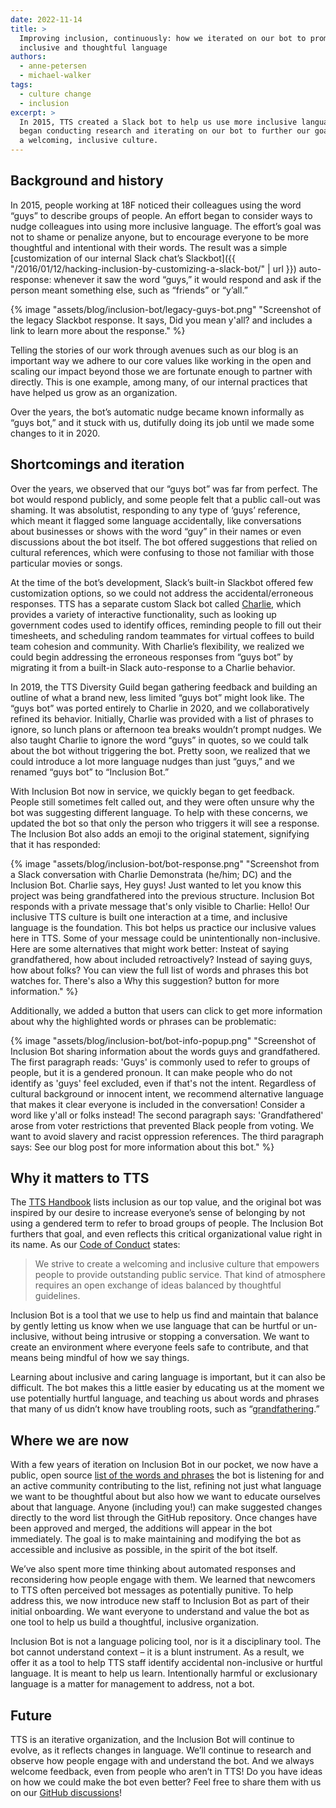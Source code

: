 ```yaml
---
date: 2022-11-14
title: >
  Improving inclusion, continuously: how we iterated on our bot to promote more
  inclusive and thoughtful language
authors:
  - anne-petersen
  - michael-walker
tags:
  - culture change
  - inclusion
excerpt: >
  In 2015, TTS created a Slack bot to help us use more inclusive language. Over time, we found this bot could use some improvements. So starting in 2019, we
  began conducting research and iterating on our bot to further our goal of
  a welcoming, inclusive culture.
---
```


## Background and history

In 2015, people working at 18F noticed their colleagues using the word “guys” to
describe groups of people. An effort began to consider ways to nudge colleagues
into using more inclusive language. The effort’s goal was not to shame or
penalize anyone, but to encourage everyone to be more thoughtful and intentional
with their words. The result was a simple [customization of our internal Slack
chat’s Slackbot]({{ "/2016/01/12/hacking-inclusion-by-customizing-a-slack-bot/" | url }})
auto-response: whenever it saw the word “guys,” it would respond and ask if the
person meant something else, such as “friends” or “y’all.”

{% image "assets/blog/inclusion-bot/legacy-guys-bot.png" "Screenshot of the legacy Slackbot response. It says, Did you mean y'all? and includes a link to learn more about the response." %}

Telling the stories of our work through avenues such as our blog is an important
way we adhere to our core values like working in the open and scaling our impact
beyond those we are fortunate enough to partner with directly.  This is one
example, among many, of our internal practices that have helped us grow as an
organization. 

Over the years, the bot’s automatic nudge became known informally as “guys bot,”
and it stuck with us, dutifully doing its job until we made some changes to it
in 2020.

## Shortcomings and iteration

Over the years, we observed that our “guys bot” was far from perfect. The bot
would respond publicly, and some people felt that a public call-out was shaming.
It was absolutist, responding to any type of ‘guys’ reference, which meant it
flagged some language accidentally, like conversations about businesses or shows
with the word “guy” in their names or even discussions about the bot itself. The
bot offered suggestions that relied on cultural references, which were confusing
to those not familiar with those particular movies or songs. 

At the time of the bot’s development, Slack’s built-in Slackbot offered few
customization options, so we could not address the accidental/erroneous
responses. TTS has a separate custom Slack bot called
[Charlie](https://github.com/18f/charlie), which provides a variety of
interactive functionality, such as looking up government codes used to identify
offices, reminding people to fill out their timesheets, and scheduling random 
teammates for virtual coffees to build team cohesion and community. With
Charlie’s flexibility, we realized we could begin addressing the erroneous
responses from “guys bot” by migrating it from a built-in Slack auto-response
to a Charlie behavior. 

In 2019, the TTS Diversity Guild began gathering feedback and building an
outline of what a brand new, less limited “guys bot” might look like. The
“guys bot” was ported entirely to Charlie in 2020, and we collaboratively
refined its behavior. Initially, Charlie was provided with a list of phrases to
ignore, so lunch plans or afternoon tea breaks wouldn’t prompt nudges. We also
taught Charlie to ignore the word “guys” in quotes, so we could talk about the
bot without triggering the bot. Pretty soon, we realized that we could introduce
a lot more language nudges than just “guys,” and we renamed “guys bot” to
“Inclusion Bot.”

With Inclusion Bot now in service, we quickly began to get feedback. People
still sometimes felt called out, and they were often unsure why the bot was
suggesting different language. To help with these concerns, we updated the bot
so that only the person who triggers it will see a response. The Inclusion Bot
also adds an emoji to the original statement, signifying that it has responded:

{% image "assets/blog/inclusion-bot/bot-response.png" "Screenshot from a Slack conversation with Charlie Demonstrata (he/him; DC) and the Inclusion Bot. Charlie says, Hey guys! Just wanted to let you know this project was being grandfathered into the previous structure. Inclusion Bot responds with a private message that's only visible to Charlie: Hello! Our inclusive TTS culture is built one interaction at a time, and inclusive language is the foundation. This bot helps us practice our inclusive values here in TTS. Some of your message could be unintentionally non-inclusive. Here are some alternatives that might work better: Insteat of saying grandfathered, how about included retroactively? Instead of saying guys, how about folks? You can view the full list of words and phrases this bot watches for. There's also a Why this suggestion? button for more information." %}

Additionally, we added a button that users can click to get more information
about why the highlighted words or phrases can be problematic:

{% image "assets/blog/inclusion-bot/bot-info-popup.png" "Screenshot of Inclusion Bot sharing information about the words guys and grandfathered. The first paragraph reads: 'Guys' is commonly used to refer to groups of people, but it is a gendered pronoun. It can make people who do not identify as 'guys' feel excluded, even if that's not the intent. Regardless of cultural background or innocent intent, we recommend alternative language that makes it clear everyone is included in the conversation! Consider a word like y'all or folks instead! The second paragraph says: 'Grandfathered' arose from voter restrictions that prevented Black people from voting. We want to avoid slavery and racist oppression references. The third paragraph says: See our blog post for more information about this bot." %}

## Why it matters to TTS

The [TTS Handbook](https://handbook.tts.gsa.gov/about-us/tts-history/#our-values)
lists inclusion as our top value, and the original bot was inspired by our
desire to increase everyone’s sense of belonging by not using a gendered term to
refer to broad groups of people. The Inclusion Bot furthers that goal, and even
reflects this critical organizational value right in its name. As our
[Code of Conduct](https://handbook.tts.gsa.gov/about-us/code-of-conduct/) states:

> We strive to create a welcoming and inclusive culture that empowers people to
> provide outstanding public service. That kind of atmosphere requires an open
> exchange of ideas balanced by thoughtful guidelines.

Inclusion Bot is a tool that we use to help us find and maintain that balance by
gently letting us know when we use language that can be hurtful or un-inclusive,
without being intrusive or stopping a conversation. We want to create an
environment where everyone feels safe to contribute, and that means being
mindful of how we say things.

Learning about inclusive and caring language is important, but it can also be
difficult. The bot makes this a little easier by educating us at the moment we
use potentially hurtful language, and teaching us about words and phrases that
many of us didn’t know have troubling roots, such as
“[grandfathering](https://github.com/18F/charlie/blob/main/InclusionBot.md#racist:~:text=Jargon%20for%20more.-,grandfathered,-legacy%0Aincluded%20retroactively).”

## Where we are now

With a few years of iteration on Inclusion Bot in our pocket, we now have a
public, open source
[list of the words and phrases](https://github.com/18F/charlie/blob/main/InclusionBot.md)
the bot is listening for and an active community contributing to the list,
refining not just what language we want to be thoughtful about but also how we
want to educate ourselves about that language. Anyone (including you!) can make
suggested changes directly to the word list through the GitHub repository. Once
changes have been approved and merged, the additions will appear in the bot immediately.
The goal is to make maintaining and modifying the bot as accessible and
inclusive as possible, in the spirit of the bot itself.

We’ve also spent more time thinking about automated responses and reconsidering
how people engage with them. We learned that newcomers to TTS often perceived
bot messages as potentially punitive. To help address this, we now introduce new
staff to Inclusion Bot as part of their initial onboarding. We want everyone to
understand and value the bot as one tool to help us build a thoughtful,
inclusive organization. 

Inclusion Bot is not a language policing tool, nor is it a disciplinary tool.
The bot cannot understand context – it is a blunt instrument. As a result, we
offer it as a tool to help TTS staff identify accidental non-inclusive or
hurtful language. It is meant to help us learn. Intentionally harmful or
exclusionary language is a matter for management to address, not a bot.

## Future

TTS is an iterative organization, and the Inclusion Bot will continue to evolve,
as it reflects changes in language. We’ll continue to research and observe how
people engage with and understand the bot. And we always welcome feedback, even
from people who aren’t in TTS! Do you have ideas on how we could make the bot
even better? Feel free to share them with us on our
[GitHub discussions](https://github.com/18F/charlie/discussions/categories/inclusion-bot)!
